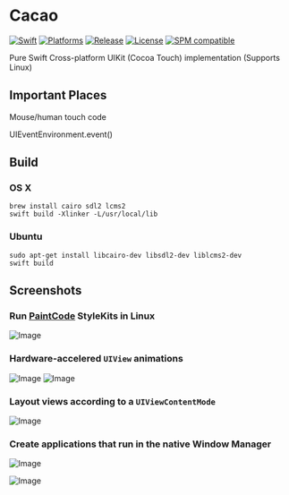 # Cacao
[![Swift](https://img.shields.io/badge/swift-4.0-orange.svg?style=flat)](https://developer.apple.com/swift/)
[![Platforms](https://img.shields.io/badge/platform-osx%20%7C%20linux-lightgrey.svg)](https://developer.apple.com/swift/)
[![Release](https://img.shields.io/github/release/pureswift/cacao.svg)](https://github.com/PureSwift/Cacao/releases)
[![License](https://img.shields.io/badge/license-MIT-71787A.svg)](https://tldrlegal.com/license/mit-license)
[![SPM compatible](https://img.shields.io/badge/SPM-compatible-4BC51D.svg?style=flat)](https://github.com/apple/swift-package-manager)

Pure Swift Cross-platform UIKit (Cocoa Touch) implementation (Supports Linux)


## Important Places
Mouse/human touch code

UIEventEnvironment.event()


## Build

### OS X
```
brew install cairo sdl2 lcms2
swift build -Xlinker -L/usr/local/lib
```

### Ubuntu
```
sudo apt-get install libcairo-dev libsdl2-dev liblcms2-dev
swift build
```

## Screenshots

### Run [PaintCode](http://www.paintcodeapp.com) StyleKits in Linux

![Image](Resources/ReadmeImages/UbuntuStyleKit.png)

### Hardware-accelered `UIView` animations

![Image](Resources/ReadmeImages/UbuntuSwitch.gif)
![Image](Resources/ReadmeImages/MacSwitch.gif)

### Layout views according to a `UIViewContentMode`

![Image](Resources/ReadmeImages/ContentMode.gif)

### Create applications that run in the native Window Manager

![Image](Resources/ReadmeImages/UbuntuWindow.jpg)

![Image](Resources/ReadmeImages/MacWindow.jpg)

